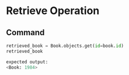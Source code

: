 # Retrieve Operation

## Command
```python
retrieved_book = Book.objects.get(id=book.id)
retrieved_book

expected output:
<Book: 1984>
